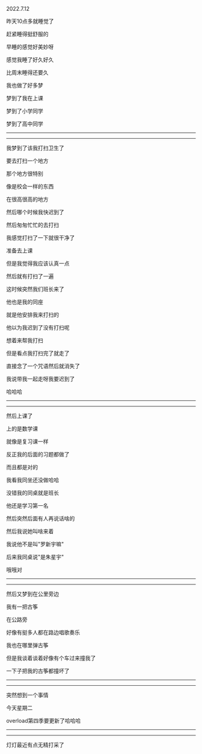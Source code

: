 2022.7.12

昨天10点多就睡觉了

赶紧睡得挺舒服的

早睡的感觉好美妙呀

感觉我睡了好久好久

比周末睡得还要久

我也做了好多梦

梦到了我在上课

梦到了小学同学

梦到了高中同学

----------

-----------------

我梦到了该我打扫卫生了

要去打扫一个地方

那个地方很特别

像是校会一样的东西

在很高很高的地方

然后哪个时候我快迟到了

然后匆匆忙忙的去打扫

我感觉打扫了一下就很干净了

准备去上课

但是我觉得我应该认真一点

然后就有打扫了一遍

这时候突然我们班长来了

他也是我的同座

就是他安排我来打扫的

他以为我迟到了没有打扫呢

想着来帮我打扫

但是看点我打扫完了就走了

直接念了一个咒语然后就消失了

我说带我一起走呀我要迟到了

哈哈哈

---------

------------

然后上课了

上的是数学课

就像是复习课一样

反正我的后面的习题都做了

而且都是对的

我看我同坐还没做哈哈

没错我的同桌就是班长

他还是学习第一名

然后突然后面有人再说话啥的

然后我说她叫啥来着

我说他不是叫"罗新宇嘛"

后来我同桌说"是朱星宇"

哦哦对

------------

-------------------

然后又梦到在公里旁边

我有一把古筝

在公路旁

好像有挺多人都在路边唱歌奏乐

我也在哪里弹古筝

但是我谈着谈着好像有个车过来撞我了

一下子把我的古筝都撞坏了

-----------

------------

突然想到一个事情

今天星期二

overload第四季要更新了哈哈哈

-----------

--------

灯灯最近有点无精打采了

```

```

